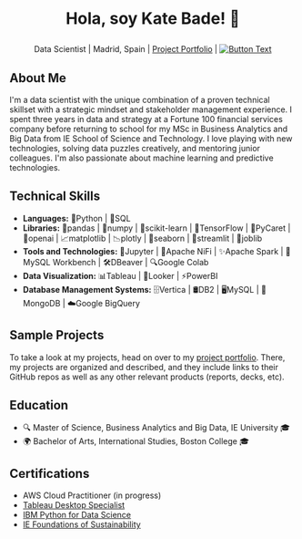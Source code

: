 # <p align="center">Hola, soy Kate Bade! 👋
<p align="center">Data Scientist | Madrid, Spain | <a href="https://badek23.github.io/">Project Portfolio</a> | <a href="https://www.linkedin.com/in/katherinebade">
  <img src="https://img.shields.io/badge/LinkedIn-Connect-blue" alt="Button Text">
</a>
</p> 


## About Me
I'm a data scientist with the unique combination of a proven technical skillset with a strategic mindset and stakeholder management experience. I spent three years in data and strategy at a Fortune 100 financial services company before returning to school for my MSc in Business Analytics and Big Data from IE School of Science and Technology. I love playing with new technologies, solving data puzzles creatively, and mentoring junior colleagues. I'm also passionate about machine learning and predictive technologies.

## Technical Skills
- **Languages:** 🐍Python | 💽SQL
- **Libraries:** 🐼pandas | 🧮numpy | 🧠scikit-learn | 🔷TensorFlow | 🧪PyCaret | 🤖openai | 📈matplotlib | 📉plotly | 🌊seaborn | 🎨streamlit | 🔧joblib
- **Tools and Technologies:** 📒Jupyter | 🔄Apache NiFi | ✨Apache Spark | 🐬MySQL Workbench | 🛠️DBeaver | 🔍Google Colab 
- **Data Visualization:** 📊Tableau | 👀Looker | ⚡PowerBI
- **Database Management Systems:** 🗄️Vertica | 🛢️DB2 | 🖥️MySQL | 🍃MongoDB | ☁️Google BigQuery

## Sample Projects
To take a look at my projects, head on over to my <a href="https://badek23.github.io/">project portfolio</a>. There, my projects are organized and described, and they include links to their GitHub repos as well as any other relevant products (reports, decks, etc).

## Education
- 🔍 Master of Science, Business Analytics and Big Data, IE University 🎓
- 🌍 Bachelor of Arts, International Studies, Boston College 🎓

## Certifications
- AWS Cloud Practitioner (in progress)
- [Tableau Desktop Specialist](https://www.credly.com/badges/c417b59c-57bd-48e2-940f-808c0e68e5da/public_url)
- [IBM Python for Data Science](https://www.credly.com/badges/93cf8447-a7e3-423e-a2a6-83aa00cbbe58/public_url)
- [IE Foundations of Sustainability](https://drive.google.com/file/d/1cwBdoJoaVpA0yIGypMgJDV9Hop-3wfJw/view)


